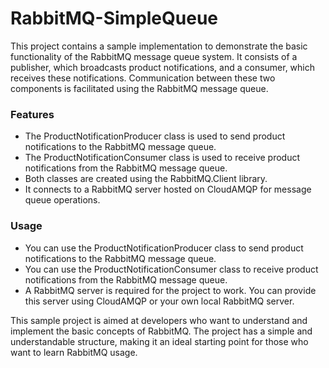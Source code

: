 # RabbitMQ-SimpleQueue


This project contains a sample implementation to demonstrate the basic functionality of the RabbitMQ message queue system. It consists of a publisher, which broadcasts product notifications, and a consumer, which receives these notifications. Communication between these two components is facilitated using the RabbitMQ message queue.

### Features

- The ProductNotificationProducer class is used to send product notifications to the RabbitMQ message queue.
- The ProductNotificationConsumer class is used to receive product notifications from the RabbitMQ message queue.
- Both classes are created using the RabbitMQ.Client library.
- It connects to a RabbitMQ server hosted on CloudAMQP for message queue operations.

### Usage

- You can use the ProductNotificationProducer class to send product notifications to the RabbitMQ message queue.
- You can use the ProductNotificationConsumer class to receive product notifications from the RabbitMQ message queue.
- A RabbitMQ server is required for the project to work. You can provide this server using CloudAMQP or your own local RabbitMQ server.

This sample project is aimed at developers who want to understand and implement the basic concepts of RabbitMQ. The project has a simple and understandable structure, making it an ideal starting point for those who want to learn RabbitMQ usage.
